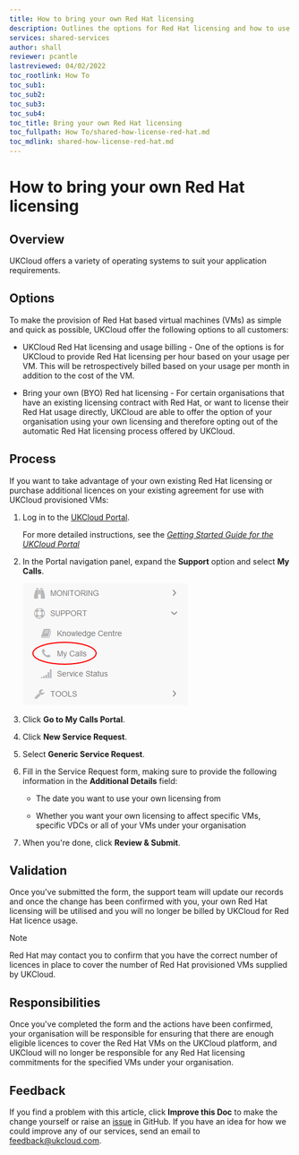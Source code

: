 ```yaml
---
title: How to bring your own Red Hat licensing
description: Outlines the options for Red Hat licensing and how to use your own licensing
services: shared-services
author: shall
reviewer: pcantle
lastreviewed: 04/02/2022
toc_rootlink: How To
toc_sub1: 
toc_sub2:
toc_sub3:
toc_sub4:
toc_title: Bring your own Red Hat licensing
toc_fullpath: How To/shared-how-license-red-hat.md
toc_mdlink: shared-how-license-red-hat.md
---
```


# How to bring your own Red Hat licensing

## Overview

UKCloud offers a variety of operating systems to suit your application requirements.

## Options

To make the provision of Red Hat based virtual machines (VMs) as simple and quick as possible, UKCloud offer the following options to all customers:

- UKCloud Red Hat licensing and usage billing - One of the options is for UKCloud to provide Red Hat licensing per hour based on your usage per VM. This will be retrospectively billed based on your usage per month in addition to the cost of the VM.

- Bring your own (BYO) Red hat licensing - For certain organisations that have an existing licensing contract with Red Hat, or want to license their Red Hat usage directly, UKCloud are able to offer the option of your organisation using your own licensing and therefore opting out of the automatic Red Hat licensing process offered by UKCloud.

## Process

If you want to take advantage of your own existing Red Hat licensing or purchase additional licences on your existing agreement for use with UKCloud provisioned VMs:

1. Log in to the [UKCloud Portal](https://portal.ukcloud.com/login).

    For more detailed instructions, see the [*Getting Started Guide for the UKCloud Portal*](../portal/ptl-gs.md)

2. In the Portal navigation panel, expand the **Support** option and select **My Calls**.

    ![My Calls menu option](images/ptl-mnu-my-calls.png)

3. Click **Go to My Calls Portal**.

4. Click **New Service Request**.

5. Select **Generic Service Request**.

6. Fill in the Service Request form, making sure to provide the following information in the **Additional Details** field:

    - The date you want to use your own licensing from

    - Whether you want your own licensing to affect specific VMs, specific VDCs or all of your VMs under your organisation

7. When you're done, click **Review & Submit**.

## Validation

Once you've submitted the form, the support team will update our records and once the change has been confirmed with you, your own Red Hat licensing will be utilised and you will no longer be billed by UKCloud for Red Hat licence usage.

> [!NOTE]
> Red Hat may contact you to confirm that you have the correct number of licences in place to cover the number of Red Hat provisioned VMs supplied by UKCloud.

## Responsibilities

Once you've completed the form and the actions have been confirmed, your organisation will be responsible for ensuring that there are enough eligible licences to cover the Red Hat VMs on the UKCloud platform, and UKCloud will no longer be responsible for any Red Hat licensing commitments for the specified VMs under your organisation.

## Feedback

If you find a problem with this article, click **Improve this Doc** to make the change yourself or raise an [issue](https://github.com/UKCloud/documentation/issues) in GitHub. If you have an idea for how we could improve any of our services, send an email to <feedback@ukcloud.com>.
